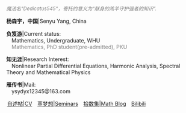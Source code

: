 <style>
.bjimg{
  position: fixed;
  top: 0;
  left: 0;
  width:100%;
height:100%;
min-width: 1000px;
z-index:-10;
zoom: 1;
  background-image: url();
  background-repeat: no-repeat;
  background-size: contain;
  background-position: center 0;
  opacity: 0.3;
  }
</style>
<head>    
<script src="https://cdn.mathjax.org/mathjax/latest/MathJax.js?config=TeX-AMS-MML_HTMLorMML" type="text/javascript"></script>
<script type="text/x-mathjax-config">
MathJax.Hub.Config({
        tex2jax: {
        skipTags: ['script', 'noscript', 'style', 'textarea', 'pre'],
        inlineMath: [['$','$']]
        }
});
</script>
</head>
<div class="bjimg"></div>

*<font size="2" color="grey">魔法名"Dedicatus545"，寄托的意义为“献身的羔羊守护强者的知识”. </font>*

<p><b>杨森宇，中国</b>|Senyu Yang, China</p>
<p><b>负笈游</b>|Current status: <br>
  &emsp;Mathematics, Undergraduate, WHU<br>
  &emsp;<font color="grey">Mathematics, PhD student(pre-admitted), PKU</font> </p>
<p><b>知无涯</b>|Research Interest: <br> 
  &emsp;Nonlinear Partial Differential Equations, Harmonic Analysis, Spectral Theory and Mathematical Physics</p>
<p><b>雁传书</b>|Mail: <br>
  &emsp;ysydyx12345@163.com</p>
<a href="https://raw.github.com/SenyuYangPDELearner/SenyuYangPDELearner.github.io/main/images/CV20240528.pdf" style="margin-left: 2px">自述帖|CV</a>&emsp;<a href="seminars" target="_blank">萃梦想|Seminars</a>&emsp;<a href="blog" target="_blank">拾数集|Math Blog</a>&emsp;<a href="https://space.bilibili.com/693415657?spm_id_from=333.1007.0.0" target="_blank">Bilibili</a>
